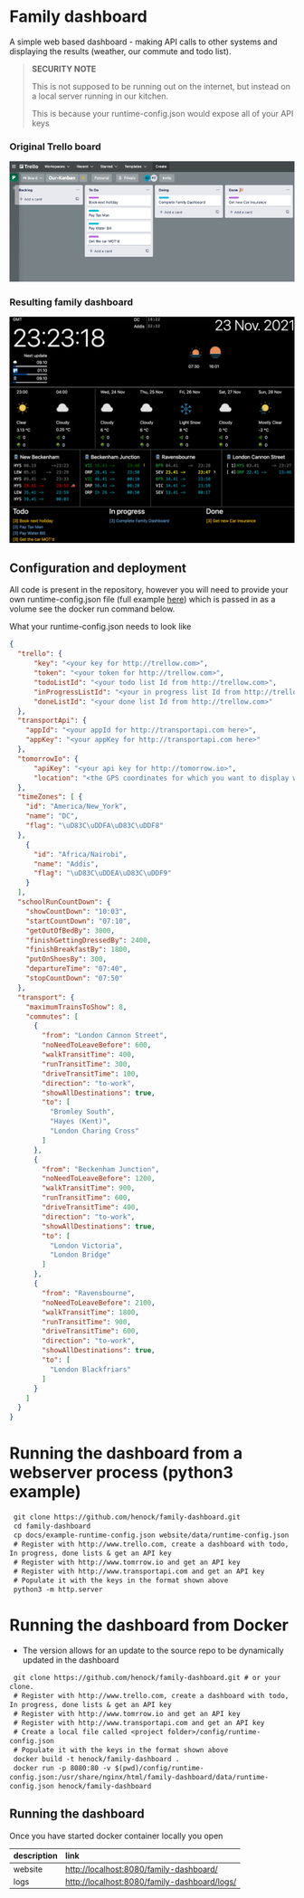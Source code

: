 # Family dashboard

A simple web based dashboard - making API calls to other systems and displaying the results (weather, our commute and todo list).
 
> **SECURITY NOTE** 
> 
> This is not supposed to be running out on the internet, but instead on a local server running in our kitchen.
>
> This is because your runtime-config.json would expose all of your API keys


### Original Trello board

![Original Trello board](/docs/2021-11-20-trello-board.png)

### Resulting family dashboard

![Original Trello board](/docs/2021-11-20-family-dashboard.png)


## Configuration and deployment 

All code is present in the repository, however you will need to provide your own runtime-config.json file (full example [here](/docs/example-runtime-config.json)) which is passed in as a volume see the docker run command below.

What your runtime-config.json needs to look like

```json
{
  "trello": {
      "key": "<your key for http://trellow.com>",
      "token": "<your token for http://trellow.com>",
      "todoListId": "<your todo list Id from http://trellow.com>",
      "inProgressListId": "<your in progress list Id from http://trellow.com>",
      "doneListId": "<your done list Id from http://trellow.com>"
  },
  "transportApi": {
    "appId": "<your appId for http://transportapi.com here>",
    "appKey": "<your appKey for http://transportapi.com here>"
  },
  "tomorrowIo": {
      "apiKey": "<your api key for http://tomorrow.io>",
      "location": "<the GPS coordinates for which you want to display weather data>"
  },
  "timeZones": [ {
    "id": "America/New_York",
    "name": "DC",
    "flag": "\uD83C\uDDFA\uD83C\uDDF8"
  },
    {
      "id": "Africa/Nairobi",
      "name": "Addis",
      "flag": "\uD83C\uDDEA\uD83C\uDDF9"
    }
  ],
  "schoolRunCountDown": {
    "showCountDown": "10:03",
    "startCountDown": "07:10",
    "getOutOfBedBy": 3000,
    "finishGettingDressedBy": 2400,
    "finishBreakfastBy": 1800,
    "putOnShoesBy": 300,
    "departureTime": "07:40",
    "stopCountDown": "07:50"
  },
  "transport": {
    "maximumTrainsToShow": 8,
    "commutes": [
      {
        "from": "London Cannon Street",
        "noNeedToLeaveBefore": 600,
        "walkTransitTime": 400,
        "runTransitTime": 300,
        "driveTransitTime": 100,
        "direction": "to-work",
        "showAllDestinations": true,
        "to": [
          "Bromley South",
          "Hayes (Kent)",
          "London Charing Cross"
        ]
      },
      {
        "from": "Beckenham Junction",
        "noNeedToLeaveBefore": 1200,
        "walkTransitTime": 900,
        "runTransitTime": 600,
        "driveTransitTime": 400,
        "direction": "to-work",
        "showAllDestinations": true,
        "to": [
          "London Victoria",
          "London Bridge"
        ]
      },
      {
        "from": "Ravensbourne",
        "noNeedToLeaveBefore": 2100,
        "walkTransitTime": 1800,
        "runTransitTime": 900,
        "driveTransitTime": 600,
        "direction": "to-work",
        "showAllDestinations": true,
        "to": [
          "London Blackfriars"
        ]
      }
    ]
  }
}
```

# Running the dashboard from a webserver process (python3 example)

```shell
 git clone https://github.com/henock/family-dashboard.git
 cd family-dashboard
 cp docs/example-runtime-config.json website/data/runtime-config.json
 # Register with http://www.trello.com, create a dashboard with todo, In progress, done lists & get an API key
 # Register with http://www.tomrrow.io and get an API key
 # Register with http://www.transportapi.com and get an API key
 # Populate it with the keys in the format shown above
 python3 -m http.server    
```
# Running the dashboard from Docker 
- The version allows for an update to the source repo to be dynamically updated in the dashboard
```shell
 git clone https://github.com/henock/family-dashboard.git # or your clone.
 # Register with http://www.trello.com, create a dashboard with todo, In progress, done lists & get an API key
 # Register with http://www.tomrrow.io and get an API key
 # Register with http://www.transportapi.com and get an API key
 # Create a local file called <project folder>/config/runtime-config.json
 # Populate it with the keys in the format shown above
 docker build -t henock/family-dashboard .  
 docker run -p 8080:80 -v $(pwd)/config/runtime-config.json:/usr/share/nginx/html/family-dashboard/data/runtime-config.json henock/family-dashboard   
``` 

## Running the dashboard

Once you have started docker container locally you open 

| description | link                                                                                         |
| :---        | :---                                                                                         |
| website     | [http://localhost:8080/family-dashboard/](http://localhost:8080/family-dashboard/)           |
| logs        | [http://localhost:8080/family-dashboard/logs/](http://localhost:8080/family-dashboard/logs/) |